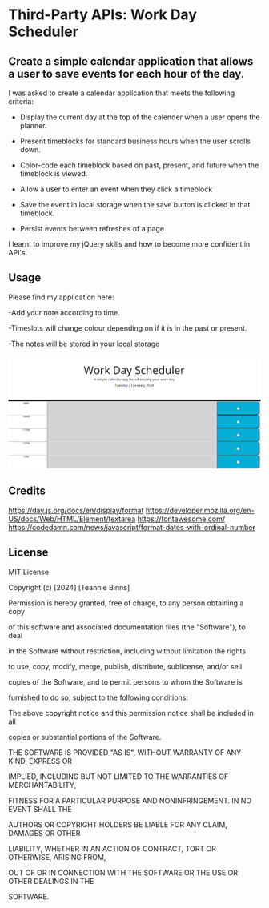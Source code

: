 # Third-Party APIs: Work Day Scheduler

## Create a simple calendar application that allows a user to save events for each hour of the day. 



I was asked to create a calendar application that meets the following criteria:

* Display the current day at the top of the calender when a user opens the planner.
 
* Present timeblocks for standard business hours when the user scrolls down.
 
* Color-code each timeblock based on past, present, and future when the timeblock is viewed.
 
* Allow a user to enter an event when they click a timeblock

* Save the event in local storage when the save button is clicked in that timeblock.

* Persist events between refreshes of a page

I learnt to improve my jQuery skills and how to become more confident in API's.



## Usage

Please find my application here:

-Add your note according to time.

-Timeslots will change colour depending on if it is in the past or present.

-The notes will be stored in your local storage



![alt text](/starter/WDS.png)

## Credits

https://day.js.org/docs/en/display/format
https://developer.mozilla.org/en-US/docs/Web/HTML/Element/textarea
https://fontawesome.com/
https://codedamn.com/news/javascript/format-dates-with-ordinal-number

## License
MIT License

Copyright (c) [2024] [Teannie Binns]

Permission is hereby granted, free of charge, to any person obtaining a copy

of this software and associated documentation files (the "Software"), to deal

in the Software without restriction, including without limitation the rights

to use, copy, modify, merge, publish, distribute, sublicense, and/or sell

copies of the Software, and to permit persons to whom the Software is

furnished to do so, subject to the following conditions:

The above copyright notice and this permission notice shall be included in all

copies or substantial portions of the Software.

THE SOFTWARE IS PROVIDED "AS IS", WITHOUT WARRANTY OF ANY KIND, EXPRESS OR

IMPLIED, INCLUDING BUT NOT LIMITED TO THE WARRANTIES OF MERCHANTABILITY,

FITNESS FOR A PARTICULAR PURPOSE AND NONINFRINGEMENT. IN NO EVENT SHALL THE

AUTHORS OR COPYRIGHT HOLDERS BE LIABLE FOR ANY CLAIM, DAMAGES OR OTHER

LIABILITY, WHETHER IN AN ACTION OF CONTRACT, TORT OR OTHERWISE, ARISING FROM,

OUT OF OR IN CONNECTION WITH THE SOFTWARE OR THE USE OR OTHER DEALINGS IN THE

SOFTWARE.


